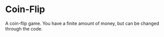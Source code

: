 # Coin-Flip
A coin-flip game. You have a finite amount of money, but can be changed through the code.
